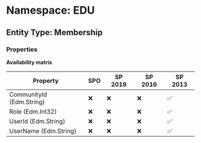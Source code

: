 # Namespace: EDU

## Entity Type: Membership

### Properties

**Availability matrix**

Property | SPO | SP 2019 | SP 2016 | SP 2013
----------|-----|---------|---------|--------
CommunityId (Edm.String) | ❌ | ❌ | ❌ | ✅
Role (Edm.Int32) | ❌ | ❌ | ❌ | ✅
UserId (Edm.String) | ❌ | ❌ | ❌ | ✅
UserName (Edm.String) | ❌ | ❌ | ❌ | ✅

